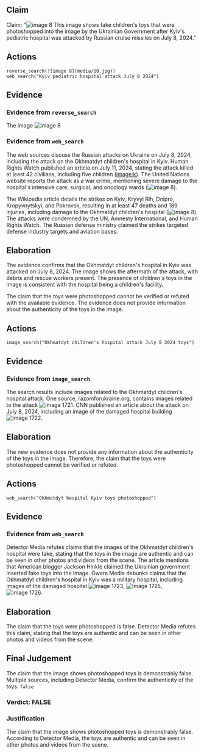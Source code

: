 ## Claim
Claim: "![image 8](media/10.jpg) This image shows fake children's toys that were photoshopped into the image by the Ukrainian Government after Kyiv's pediatric hospital was attacked by Russian cruise missiles on July 8, 2024."

## Actions
```
reverse_search(![image 8](media/10.jpg))
web_search("Kyiv pediatric hospital attack July 8 2024")
```

## Evidence
### Evidence from `reverse_search`
The image ![image 8](media/10.jpg)

### Evidence from `web_search`
The web sources discuss the Russian attacks on Ukraine on July 8, 2024, including the attack on the Okhmatdyt children's hospital in Kyiv. Human Rights Watch published an article on July 11, 2024, stating the attack killed at least 42 civilians, including five children (<image:k>). The United Nations website reports the attack as a war crime, mentioning severe damage to the hospital's intensive care, surgical, and oncology wards (![image 8](media/10.jpg)).

The Wikipedia article details the strikes on Kyiv, Kryvyi Rih, Dnipro, Kropyvnytskyi, and Pokrovsk, resulting in at least 47 deaths and 189 injuries, including damage to the Okhmatdyt children's hospital (![image 8](media/10.jpg)). The attacks were condemned by the UN, Amnesty International, and Human Rights Watch. The Russian defense ministry claimed the strikes targeted defense industry targets and aviation bases.


## Elaboration
The evidence confirms that the Okhmatdyt children's hospital in Kyiv was attacked on July 8, 2024. The image shows the aftermath of the attack, with debris and rescue workers present. The presence of children's toys in the image is consistent with the hospital being a children's facility.

The claim that the toys were photoshopped cannot be verified or refuted with the available evidence. The evidence does not provide information about the authenticity of the toys in the image.


## Actions
```
image_search("Okhmatdyt children's hospital attack July 8 2024 toys")
```

## Evidence
### Evidence from `image_search`
The search results include images related to the Okhmatdyt children's hospital attack. One source, razomforukraine.org, contains images related to the attack ![image 1721](media/2025-08-07_19-03-1754593399-517643.jpg). CNN published an article about the attack on July 8, 2024, including an image of the damaged hospital building ![image 1722](media/2025-08-07_19-03-1754593399-765078.jpg).


## Elaboration
The new evidence does not provide any information about the authenticity of the toys in the image. Therefore, the claim that the toys were photoshopped cannot be verified or refuted.


## Actions
```
web_search("Okhmatdyt hospital Kyiv toys photoshopped")
```

## Evidence
### Evidence from `web_search`
Detector Media refutes claims that the images of the Okhmatdyt children's hospital were fake, stating that the toys in the image are authentic and can be seen in other photos and videos from the scene. The article mentions that American blogger Jackson Hinkle claimed the Ukrainian government inserted fake toys into the image. Gwara Media debunks claims that the Okhmatdyt children's hospital in Kyiv was a military hospital, including images of the damaged hospital ![image 1723](media/2025-08-07_19-03-1754593416-368792.jpg), ![image 1725](media/2025-08-07_19-03-1754593417-749022.jpg), ![image 1726](media/2025-08-07_19-03-1754593418-360888.jpg).


## Elaboration
The claim that the toys were photoshopped is false. Detector Media refutes this claim, stating that the toys are authentic and can be seen in other photos and videos from the scene.


## Final Judgement
The claim that the image shows photoshopped toys is demonstrably false. Multiple sources, including Detector Media, confirm the authenticity of the toys. `false`

### Verdict: FALSE

### Justification
The claim that the image shows photoshopped toys is demonstrably false. According to Detector Media, the toys are authentic and can be seen in other photos and videos from the scene.
